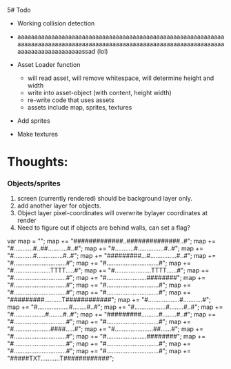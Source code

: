 5# Todo

- Working collision detection
- aaaaaaaaaaaaaaaaaaaaaaaaaaaaaaaaaaaaaaaaaaaaaaaaaaaaaaaaaaaaaaaaaaaaaaaaaaaaaaaaaaaaaaaaaaaaaaaaaaaaaaaaaaaaaaaaaaaaaaaaaaaaaaaaaaaaaaaaaaaaassad (lol)

- Asset Loader function
  + will read asset, will remove whitespace, will determine height and width
  + write into asset-object (with content, height width)
  + re-write code that uses assets
  + assets include map, sprites, textures

- Add sprites
- Make textures


# Thoughts:

### Objects/sprites

1. screen (currently rendered) should be background layer only.
2. add another layer for objects.
3. Object layer pixel-coordinates will overwrite bylayer coordinates at render
4. Need to figure out if objects are behind walls, can set a flag?




  var map = "";
  map += "#############..##############..#";
  map += "#...........#..##...........#..#";
  map += "#...........#...............#..#";
  map += "#...........#...............#..#";
  map += "#########...#...............#..#";
  map += "#..............................#";
  map += "#..............................#";
  map += "#.....................TTTT.....#";
  map += "#.....................TTTT......#";
  map += "#..............................#";
  map += "#.......................########";
  map += "#..............................#";
  map += "#..............................#";
  map += "#..............................#";
  map += "#..............................#";
  map += "#########..........T############";
  map += "#..................#...........#";
  map += "#..................#........#..#";
  map += "#..................#........#..#";
  map += "#..................#........#..#";
  map += "#########..........#........#..#";
  map += "#..............................#";
  map += "#..............................#";
  map += "#.....................####.....#";
  map += "#......................##......#";
  map += "#..............................#";
  map += "#.......................########";
  map += "#..............................#";
  map += "#..............................#";
  map += "#..............................#";
  map += "#..............................#";
  map += "#####TXT...........T############";
